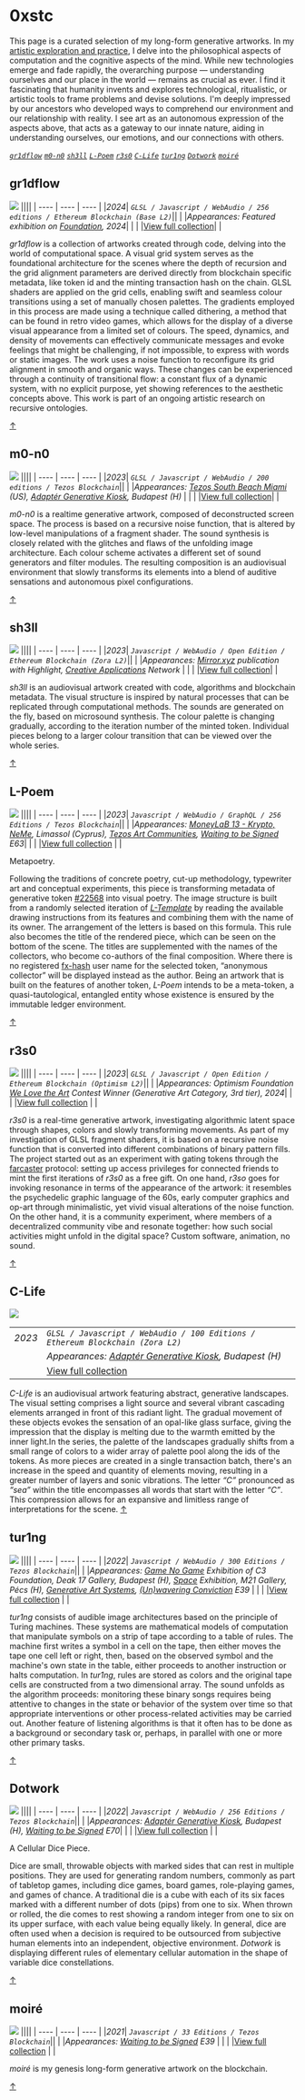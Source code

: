 # 0xstc

This page is a curated selection of my long-form generative artworks. In my [artistic exploration and practice](https://stc.github.io/), I delve into the philosophical aspects of computation and the cognitive aspects of the mind. While new technologies emerge and fade rapidly, the overarching purpose — understanding ourselves and our place in the world — remains as crucial as ever. I find it fascinating that humanity invents and explores technological, ritualistic, or artistic tools to frame problems and devise solutions. I'm deeply impressed by our ancestors who developed ways to comprehend our environment and our relationship with reality. I see art as an autonomous expression of the aspects above, that acts as a gateway to our innate nature, aiding in understanding ourselves, our emotions, and our connections with others. 

[_`gr1dflow`_](#gr1dflow) [_`m0-n0`_](#m0-n0) [_`sh3ll`_](#sh3ll) [_`L-Poem`_](#l-poem) [_`r3s0`_](#r3s0)  [_`C-Life`_](#c-life)  [_`tur1ng`_](#tur1ng) [_`Dotwork`_](#dotwork) [_`moiré`_](#moiré)  

## gr1dflow

[![](assets/user/gr1dflow-duo.png)](https://highlight.xyz/mint/660573d2f9176ca33f52f34f)
||||
| ---- | ---- | ---- |
|_2024_| _`GLSL / Javascript / WebAudio / 256 editions / Ethereum Blockchain (Base L2)`_||
| |_Appearances: Featured exhibition on [Foundation](https://foundation.app/collection/gr1dflow), 2024_| |
| |[View full collection](https://highlight.xyz/mint/660573d2f9176ca33f52f34f)| |

_gr1dflow_ is a collection of artworks created through code, delving into the world of computational space. A visual grid system serves as the foundational architecture for the scenes where the depth of recursion and the grid alignment parameters are derived directly from blockchain specific metadata, like token id and the minting transaction hash on the chain. GLSL shaders are applied on the grid cells, enabling swift and seamless colour transitions using a set of manually chosen palettes. The gradients employed in this process are made using a technique called dithering, a method that can be found in retro video games, which allows for the display of a diverse visual appearance from a limited set of colours. The speed, dynamics, and density of movements can effectively communicate messages and evoke feelings that might be challenging, if not impossible, to express with words or static images. The work uses a noise function to reconfigure its grid alignment in smooth and organic ways. These changes can be experienced through a continuity of transitional flow: a constant flux of a dynamic system, with no explicit purpose, yet showing references to the aesthetic concepts above. This work is part of an ongoing artistic research on recursive ontologies.

[↑](#[0xstc])

## m0-n0

[![](assets/user/m0-n0-duo.png)](https://www.fxhash.xyz/generative/slug/m0-n0)
||||
| ---- | ---- | ---- |
|_2023_| _`GLSL / Javascript / WebAudio / 200 editions / Tezos Blockchain`_||
| |_Appearances: [Tezos South Beach Miami](https://tezos.com/events/art-basel-miami-beach-2023/) (US), [Adaptér Generative Kiosk](https://www.instagram.com/p/C1fmoexNEYG/?img_index=1), Budapest (H)_ | |
| |[View full collection](https://www.fxhash.xyz/generative/slug/m0-n0)| |

_m0-n0_ is a realtime generative artwork, composed of deconstructed screen space. The process is based on a recursive noise function, that is altered by low-level manipulations of a fragment shader. The sound synthesis is closely related with the glitches and flaws of the unfolding image architecture. Each colour scheme activates a different set of sound generators and filter modules. The resulting composition is an audiovisual environment that slowly transforms its elements into a blend of auditive sensations and autonomous pixel configurations.

[↑](#[0xstc])

## sh3ll

[![](assets/user/sh3ll-duo.png)](https://highlight.xyz/mint/64ef4dc173490a0eb6d63bda)
||||
| ---- | ---- | ---- |
|_2023_| _`Javascript / WebAudio / Open Edition / Ethereum Blockchain (Zora L2)`_||
| |_Appearances: [Mirror.xyz](https://highlight.mirror.xyz/fQiklpbZC-qzkwoGmetWznTTB7A-cUYZ1Yv5drqrxOg) publication with Highlight, [Creative Applications](https://www.creativeapplications.net/nft/sh3ll-agoston-nagy/) Network_ | |
| |[View full collection](https://highlight.xyz/mint/64ef4dc173490a0eb6d63bda)| |

_sh3ll_ is an audiovisual artwork created with code, algorithms and blockchain metadata. The visual structure is inspired by natural processes that can be replicated through computational methods. The sounds are generated on the fly, based on microsound synthesis. The colour palette is changing gradually, according to the iteration number of the minted token. Individual pieces belong to a larger colour transition that can be viewed over the whole series. 

[↑](#0xstc)

## L-Poem

[![](assets/user/l-poem-duo.png)](https://www.fxhash.xyz/generative/25977)
||||
| ---- | ---- | ---- |
|_2023_| _`Javascript / WebAudio / GraphQL / 256 Editions / Tezos Blockchain`_||
| |_Appearances: [MoneyLaB 13 - Krypto, NeMe](https://www.instagram.com/p/Cz_b_IlNTjo/?img_index=1), Limassol (Cyprus), [Tezos Art Communities](https://www.fxhash.xyz/article/tezos-art-communities), [Waiting to be Signed](https://www.fxhash.xyz/article/e63-slow-meta) E63_| |
| |[View full collection](https://www.fxhash.xyz/generative/25977) | |

Metapoetry.

Following the traditions of concrete poetry, cut-up methodology, typewriter art and conceptual experiments, this piece is transforming metadata of generative token [#22568](https://www.fxhash.xyz/generative/22568) into visual poetry. The image structure is built from a randomly selected iteration of _[L-Template](https://www.fxhash.xyz/generative/22568)_ by reading the available drawing instructions from its features and combining them with the name of its owner. The arrangement of the letters is based on this formula. This rule also becomes the title of the rendered piece, which can be seen on the bottom of the scene. The titles are supplemented with the names of the collectors, who become co-authors of the final composition. Where there is no registered [fx-hash](https://www.fxhash.xyz/u/agoston%20nagy) user name for the selected token, “anonymous collector” will be displayed instead as the author. Being an artwork that is built on the features of another token, _L-Poem_ intends to be a meta-token, a quasi-tautological, entangled entity whose existence is ensured by the immutable ledger environment.

[↑](#0xstc)

## r3s0

[![](assets/user/r3s0-duo.png)](https://highlight.xyz/mint/657191e2452b7c1626dcd551)
||||
| ---- | ---- | ---- |
|_2023_| _`GLSL / Javascript / Open Edition / Ethereum Blockchain (Optimism L2)`_||
| |_Appearances: Optimism Foundation [We Love the Art](https://welovetheart.optimism.io/) Contest Winner (Generative Art Category, 3rd tier), 2024_| |
| |[View full collection](https://highlight.xyz/mint/657191e2452b7c1626dcd551) | |

_r3s0_ is a real-time generative artwork, investigating algorithmic latent space through shapes, colors and slowly transforming movements. As part of my investigation of GLSL fragment shaders, it is based on a recursive noise function that is converted into different combinations of binary pattern fills. The project started out as an experiment with gating tokens through the [farcaster](https://www.farcaster.xyz/) protocol: setting up access privileges for connected friends to mint the first iterations of _r3s0_ as a free gift. On one hand, _r3so_ goes for invoking resonance in terms of the appearance of the artwork: it resembles the psychedelic graphic language of the 60s, early computer graphics and op-art through minimalistic, yet vivid visual alterations of the noise function. On the other hand, it is a community experiment, where members of a decentralized community vibe and resonate together: how such social activities might unfold in the digital space? Custom software, animation, no sound.

[↑](#0xstc)

## C-Life

[![](assets/user/clife-duo.png)](https://highlight.xyz/mint/65578131d331aab0373ccd56)

||||
| ---- | ---- | ---- |
|_2023_| _`GLSL / Javascript / WebAudio / 100 Editions / Ethereum Blockchain (Zora L2)`_||
| |_Appearances: [Adaptér Generative Kiosk](https://www.instagram.com/p/C1fmoexNEYG/?img_index=1), Budapest (H)_ | |
| |[View full collection](https://highlight.xyz/mint/65578131d331aab0373ccd56) | |

_C-Life_ is an audiovisual artwork featuring abstract, generative landscapes. The visual setting comprises a light source and several vibrant cascading elements arranged in front of this radiant light. The gradual movement of these objects evokes the sensation of an opal-like glass surface, giving the impression that the display is melting due to the warmth emitted by the inner light.In the series, the palette of the landscapes gradually shifts from a small range of colors to a wider array of palette pool along the ids of the tokens. As more pieces are created in a single transaction batch, there's an increase in the speed and quantity of elements moving, resulting in a greater number of layers and sonic vibrations. The letter _“C”_ pronounced as _“sea”_ within the title encompasses all words that start with the letter _“C”_. This compression allows for an expansive and limitless range of interpretations for the scene.
[↑](#0xstc)

## tur1ng

[![](assets/user/tur1ng-duo.png)](https://www.fxhash.xyz/generative/7578)
||||
| ---- | ---- | ---- |
|_2022_| _`Javascript / WebAudio / 300 Editions / Tezos Blockchain`_||
| |_Appearances: [Game No Game](https://jateknemjatek.c3.hu/#kiallitas_en) Exhibition of C3 Foundation, Deak 17 Gallery, Budapest (H), [Space](https://www.fxhash.xyz/article/extending-a-generative-token-in-the-hybrid-space) Exhibition, M21 Gallery, Pécs (H), [Generative Art Systems](https://www.fxhash.xyz/article/generative-art-systems-an-epistemological-approach), [(Un)wavering Conviction](https://www.fxhash.xyz/article/e39-(un)wavering-conviction) E39_ | |
| |[View full collection](https://www.fxhash.xyz/generative/7578)  | |

_tur1ng_ consists of audible image architectures based on the principle of Turing machines. These systems are mathematical models of computation that manipulate symbols on a strip of tape according to a table of rules. The machine first writes a symbol in a cell on the tape, then either moves the tape one cell left or right, then, based on the observed symbol and the machine's own state in the table, either proceeds to another instruction or halts computation. In _tur1ng_, rules are stored as colors and the original tape cells are constructed from a two dimensional array. The sound unfolds as the algorithm proceeds: monitoring these binary songs requires being attentive to changes in the state or behavior of the system over time so that appropriate interventions or other process-related activities may be carried out. Another feature of listening algorithms is that it often has to be done as a background or secondary task or, perhaps, in parallel with one or more other primary tasks.

[↑](#0xstc)

## Dotwork

[![](assets/user/dotwork-duo.png)](https://www.fxhash.xyz/generative/slug/dotwork)
||||
| ---- | ---- | ---- |
|_2022_| _`Javascript / WebAudio / 256 Editions / Tezos Blockchain`_||
| |_Appearances: [Adaptér Generative Kiosk](https://www.instagram.com/p/C1fmoexNEYG/?img_index=1), Budapest (H), [Waiting to be Signed](https://www.fxhash.xyz/article/e70-milady's) E70_| |
| |[View full collection](https://www.fxhash.xyz/generative/slug/dotwork) | |

A Cellular Dice Piece.

Dice are small, throwable objects with marked sides that can rest in multiple positions. They are used for generating random numbers, commonly as part of tabletop games, including dice games, board games, role-playing games, and games of chance. A traditional die is a cube with each of its six faces marked with a different number of dots (pips) from one to six. When thrown or rolled, the die comes to rest showing a random integer from one to six on its upper surface, with each value being equally likely. In general, dice are often used when a decision is required to be outsourced from subjective human elements into an independent, objective environment. _Dotwork_ is displaying different rules of elementary cellular automation in the shape of variable dice constellations.

[↑](#0xstc)

## moiré

[![](assets/user/moire-duo.png)](https://www.fxhash.xyz/generative/892)
||||
| ---- | ---- | ---- |
|_2021_| _`Javascript / 33 Editions / Tezos Blockchain`_||
| |_Appearances: [Waiting to be Signed](https://www.fxhash.xyz/article/e39-(un)wavering-conviction) E39_ | |
| |[View full collection](https://www.fxhash.xyz/generative/892) | |

_moiré_ is my genesis long-form generative artwork on the blockchain.

[↑](#0xstc)
